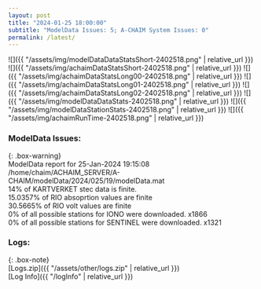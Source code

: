 ```yaml
---
layout: post
title: "2024-01-25 18:00:00"
subtitle: "ModelData Issues: 5; A-CHAIM System Issues: 0"
permalink: /latest/
---
```


![]({{ "/assets/img/modelDataDataStatsShort-2402518.png" | relative_url }})
![]({{ "/assets/img/achaimDataStatsShort-2402518.png" | relative_url }})
![]({{ "/assets/img/achaimDataStatsLong00-2402518.png" | relative_url }})
![]({{ "/assets/img/achaimDataStatsLong01-2402518.png" | relative_url }})
![]({{ "/assets/img/achaimDataStatsLong02-2402518.png" | relative_url }})
![]({{ "/assets/img/modelDataDataStats-2402518.png" | relative_url }})
![]({{ "/assets/img/modelDataStationStats-2402518.png" | relative_url }})
![]({{ "/assets/img/achaimRunTime-2402518.png" | relative_url }})


### ModelData Issues:  
  
{: .box-warning}  
 ModelData report for 25-Jan-2024 19:15:08   
 /home/chaim/ACHAIM_SERVER/A-CHAIM/modelData/2024/025/19/modelData.mat   
 14% of KARTVERKET stec data is finite.   
 15.0357% of RIO absoprtion values are finite   
 30.5665% of RIO volt values are finite   
 0% of all possible stations for IONO were downloaded. x1866   
 0% of all possible stations for SENTINEL were downloaded. x1321   
  


### Logs:  
  
{: .box-note}  
[Logs.zip]({{ "/assets/other/logs.zip" | relative_url }})  
[Log Info]({{ "/logInfo" | relative_url }})  
